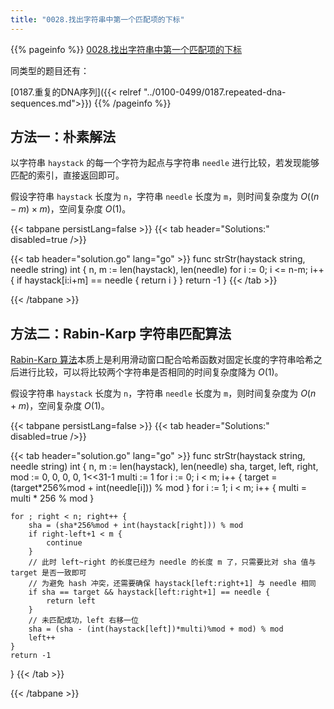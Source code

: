 ```yaml
---
title: "0028.找出字符串中第一个匹配项的下标"
---
```


{{% pageinfo %}}
[0028.找出字符串中第一个匹配项的下标](https://leetcode.cn/problems/find-the-index-of-the-first-occurrence-in-a-string/)

同类型的题目还有：

[0187.重复的DNA序列]({{< relref "../0100-0499/0187.repeated-dna-sequences.md">}})
{{% /pageinfo %}}

## 方法一：朴素解法

以字符串 `haystack` 的每一个字符为起点与字符串 `needle` 进行比较，若发现能够匹配的索引，直接返回即可。 

假设字符串 `haystack` 长度为 `n`，字符串 `needle` 长度为 `m`，则时间复杂度为 $O((n-m) \times m)$，空间复杂度 $O(1)$。

{{< tabpane persistLang=false >}}
{{< tab header="Solutions:" disabled=true />}}

{{< tab header="solution.go" lang="go" >}}
func strStr(haystack string, needle string) int {
	n, m := len(haystack), len(needle)
	for i := 0; i <= n-m; i++ {
		if haystack[i:i+m] == needle {
			return i
		}
	}
	return -1
}
{{< /tab >}}

{{< /tabpane >}}

## 方法二：Rabin-Karp 字符串匹配算法

[Rabin-Karp 算法](https://zh.wikipedia.org/zh-hans/%E6%8B%89%E5%AE%BE-%E5%8D%A1%E6%99%AE%E7%AE%97%E6%B3%95)本质上是利用滑动窗口配合哈希函数对固定长度的字符串哈希之后进行比较，可以将比较两个字符串是否相同的时间复杂度降为 $O(1)$。

假设字符串 `haystack` 长度为 `n`，字符串 `needle` 长度为 `m`，则时间复杂度为 $O(n+m)$，空间复杂度 $O(1)$。

{{< tabpane persistLang=false >}}
{{< tab header="Solutions:" disabled=true />}}

{{< tab header="solution.go" lang="go" >}}
func strStr(haystack string, needle string) int {
	n, m := len(haystack), len(needle)
	sha, target, left, right, mod := 0, 0, 0, 0, 1<<31-1
	multi := 1
	for i := 0; i < m; i++ {
		target = (target*256%mod + int(needle[i])) % mod
	}
	for i := 1; i < m; i++ {
		multi = multi * 256 % mod
	}

	for ; right < n; right++ {
		sha = (sha*256%mod + int(haystack[right])) % mod
		if right-left+1 < m {
			continue
		}
		// 此时 left~right 的长度已经为 needle 的长度 m 了，只需要比对 sha 值与 target 是否一致即可
		// 为避免 hash 冲突，还需要确保 haystack[left:right+1] 与 needle 相同
		if sha == target && haystack[left:right+1] == needle {
			return left
		}
		// 未匹配成功，left 右移一位
		sha = (sha - (int(haystack[left])*multi)%mod + mod) % mod
		left++
	}
	return -1
}
{{< /tab >}}

{{< /tabpane >}}
